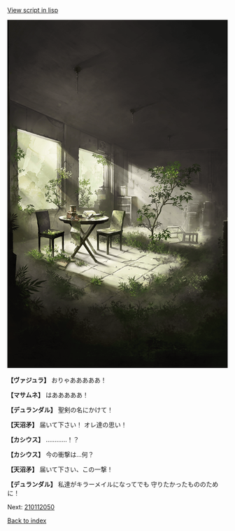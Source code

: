 [View script in lisp](../scripts/210112043.txt)

![in_underground_world_room.png](../images/backgrounds/in_underground_world_room.png)

**【ヴァジュラ】**
おりゃあああああ！

**【マサムネ】**
はあああああ！

**【デュランダル】**
聖剣の名にかけて！

**【天沼矛】**
届いて下さい！
オレ達の思い！

**【カシウス】**
…………！？

**【カシウス】**
今の衝撃は…何？

**【天沼矛】**
届いて下さい、この一撃！

**【デュランダル】**
私達がキラーメイルになってでも
守りたかったもののために！

Next: [210112050](210112050.md)

[Back to index](index.md)
